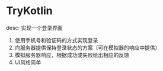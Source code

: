 # TryKotlin 
desc: 实现一个登录界面
1. 使用手机号和验证码的方式实现登录
2. 向服务器提供保持登录状态的方案（可在模拟器的响应中提供）
3. 模拟服务器响应，根据成功或失败给出相应的反馈
4. UI风格简单
